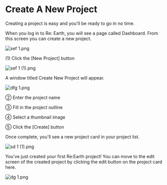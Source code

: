 # Create A New Project

Creating a project is easy and you'll be ready to go in no time.

When you log in to Re: Earth, you will see a page called Dashboard. From this screen you can create a new project.

![sef 1.png](Create%20A%20New%20Project%20663077dd2163491fb48e27debfae1471/sef_1.png)

(1) Click the [New Project] button 

![sef 1 (1).png](Create%20A%20New%20Project%20663077dd2163491fb48e27debfae1471/sef_1_(1).png)

A window titled Create New Project will appear.

![dfg 1.png](Create%20A%20New%20Project%20663077dd2163491fb48e27debfae1471/dfg_1.png)

② Enter the project name

③ Fill in the project outline

④ Select a thumbnail image

⑤ Click the [Create] button

Once complete, you'll see a new project card in your project list.

![sd 1 (1).png](Create%20A%20New%20Project%20663077dd2163491fb48e27debfae1471/sd_1_(1).png)

You've just created your first Re:Earth project! You can move to the edit screen of the created project by clicking the edit button on the project card here.

![dg 1.png](Create%20A%20New%20Project%20663077dd2163491fb48e27debfae1471/dg_1.png)